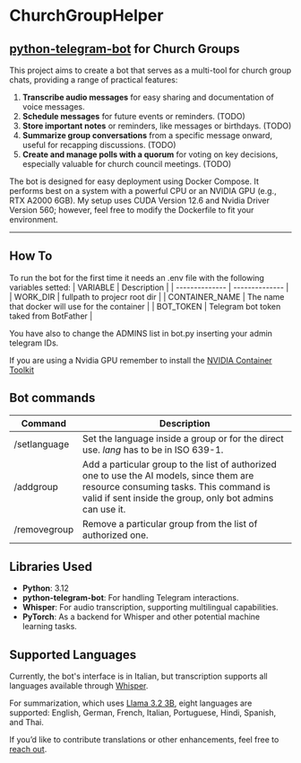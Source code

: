 # ChurchGroupHelper

## [python-telegram-bot](https://github.com/python-telegram-bot/python-telegram-bot) for Church Groups

This project aims to create a bot that serves as a multi-tool for church group chats, providing a range of practical features:

1. **Transcribe audio messages** for easy sharing and documentation of voice messages.
2. **Schedule messages** for future events or reminders. (TODO)
3. **Store important notes** or reminders, like messages or birthdays. (TODO)
4. **Summarize group conversations** from a specific message onward, useful for recapping discussions. (TODO)
5. **Create and manage polls with a quorum** for voting on key decisions, especially valuable for church council meetings. (TODO)

The bot is designed for easy deployment using Docker Compose. It performs best on a system with a powerful CPU or an NVIDIA GPU (e.g., RTX A2000 6GB). My setup uses CUDA Version 12.6 and Nvidia Driver Version 560; however, feel free to modify the Dockerfile to fit your environment.

---

## How To
To run the bot for the first time it needs an .env file with the following variables setted:
| VARIABLE       | Description    |
| -------------- | -------------- |
| WORK_DIR       | fullpath to projecr root dir |
| CONTAINER_NAME | The name that docker will use for the container |
| BOT_TOKEN      | Telegram bot token taked from BotFather |

You have also to change the ADMINS list in bot.py inserting your admin telegram IDs.

If you are using a Nvidia GPU remember to install the [NVIDIA Container Toolkit](https://github.com/NVIDIA/nvidia-container-toolkit)

## Bot commands
| Command        | Description    |
| -------------- | -------------- |
| /setlanguage _<lang>_ | Set the language inside a group or for the direct use. _lang_ has to be in ISO 639-1. |
| /addgroup | Add a particular group to the list of authorized one to use the AI models, since them are resource consuming tasks. This command is valid if sent inside the group, only bot admins can use it. |
| /removegroup | Remove a particular group from the list of authorized one. |

## Libraries Used

- **Python**: 3.12
- **python-telegram-bot**: For handling Telegram interactions.
- **Whisper**: For audio transcription, supporting multilingual capabilities.
- **PyTorch**: As a backend for Whisper and other potential machine learning tasks.

## Supported Languages

Currently, the bot's interface is in Italian, but transcription supports all languages available through [Whisper](https://github.com/openai/whisper).

For summarization, which uses [Llama 3.2 3B](https://llamaimodel.com/3b/), eight languages are supported: English, German, French, Italian, Portuguese, Hindi, Spanish, and Thai.

If you’d like to contribute translations or other enhancements, feel free to [reach out](mailto:churchBot@sf-paris.dev).

